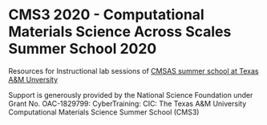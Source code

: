 # CMS3 2020 - Computational Materials Science Across Scales Summer School 2020
Resources for Instructional lab sessions of <a href=https://cms3.tamu.edu/>CMSAS summer school at Texas A&amp;M Unversity</a>

Support is generously provided by the National Science Foundation under Grant No. OAC-1829799: CyberTraining: CIC: The Texas A&M University Computational Materials Science Summer School (CMS3)
